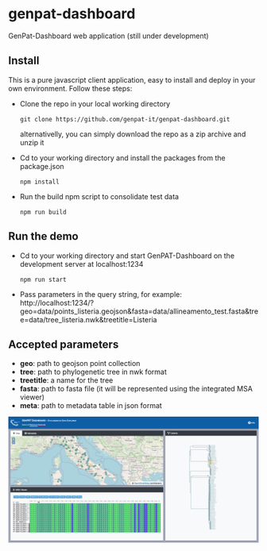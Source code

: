 # genpat-dashboard
GenPat-Dashboard web application (still under development)

## Install
This is a pure javascript client application, easy to install and deploy in your own environment. Follow these steps:

  * Clone the repo in your local working directory 
    ```
    git clone https://github.com/genpat-it/genpat-dashboard.git
    ```
    alternativelly, you can simply download the repo as a zip archive and unzip it

  * Cd to your working directory and install the packages from the package.json 
    ```
    npm install
    ``` 
  * Run the build npm script to consolidate test data
    ```
    npm run build
    ```
## Run the demo
  * Cd to your working directory and start GenPAT-Dashboard on the development server at localhost:1234
    ```
    npm run start
    ```
  * Pass parameters in the query string, for example:<br/>
    http://localhost:1234/?geo=data/points_listeria.geojson&fasta=data/allineamento_test.fasta&tree=data/tree_listeria.nwk&treetitle=Listeria
    
## Accepted parameters
  * **geo**: path to geojson point collection
  * **tree**: path to phylogenetic tree in nwk format
  * **treetitle**: a name for the tree
  * **fasta**: path to fasta file (it will be represented using the integrated MSA viewer)
  * **meta**: path to metadata table in json format

<img src="screenshot.png" alt="Dashboard view"/>
